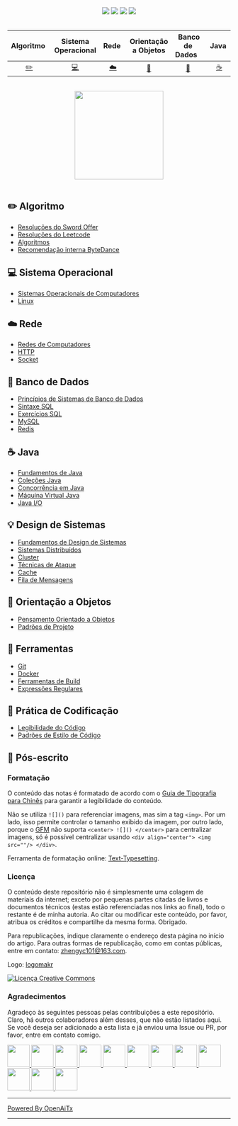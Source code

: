 <div align="center">
    <a href="https://www.cyc2018.xyz"> <img src="https://badgen.net/badge/CyC/LEITURA%20ONLINE?icon=sourcegraph&color=4ab8a1"></a>
    <a href="https://gitstar-ranking.com/repositories"> <img src="https://badgen.net/badge/Rank/13?icon=github&color=4ab8a1"></a>
    <a href="https://github.com/CyC2018/CS-Notes"> <img src="https://badgen.net/github/stars/CyC2018/CS-Notes?icon=github&color=4ab8a1"></a>
    <a href="https://github.com/CyC2018/CS-Notes"> <img src="https://badgen.net/github/forks/CyC2018/CS-Notes?icon=github&color=4ab8a1"></a>
    <!-- <a href="assets/download.md"> <img src="https://badgen.net/badge/OvO/DOWNLOAD%20OFFLINE?icon=telegram&color=4ab8a1"></a> -->
    <!-- <a href="assets/download.md"> <img src="https://badgen.net/badge/%e5%85%ac%e4%bc%97%e5%8f%b7/CyC2018?icon=rss&color=4ab8a1"></a> -->
</div>
<br>

| Algoritmo&nbsp; | Sistema Operacional | Rede&nbsp;|Orientação a Objetos| &nbsp;Banco de Dados&nbsp;&nbsp;|&nbsp;Java&nbsp;&nbsp;|Design de Sistemas| &nbsp;&nbsp;Ferramentas&nbsp;&nbsp; |Prática de Codificação| &nbsp;&nbsp;Pós-escrito&nbsp;&nbsp; |
| :---: | :----: | :---: | :----: | :----: | :----: | :----: | :----: | :----: | :----: |
| [:pencil2:](#pencil2-algoritmo) | [:computer:](#computer-sistema-operacional) | [:cloud:](#cloud-rede) | [:art:](#art-orientação-a-objetos) | [:floppy_disk:](#floppy_disk-banco-de-dados) |[:coffee:](#coffee-java)| [:bulb:](#bulb-design-de-sistemas) |[:wrench:](#wrench-ferramentas)| [:watermelon:](#watermelon-prática-de-codificação) |[:memo:](#memo-pós-escrito)|

<br>

<div align="center">
    <img src="https://cs-notes-1256109796.cos.ap-guangzhou.myqcloud.com/githubio/LogoMakr_0zpEzN.png" width="200px">
</div>

<br>

## :pencil2: Algoritmo

- [Resoluções do Sword Offer](https://github.com/CyC2018/CS-Notes/blob/master/notes/剑指%20Offer%20题解%20-%20目录.md)
- [Resoluções do Leetcode](https://github.com/CyC2018/CS-Notes/blob/master/notes/Leetcode%20题解%20-%20目录.md)
- [Algoritmos](https://github.com/CyC2018/CS-Notes/blob/master/notes/算法%20-%20目录.md)
- [Recomendação interna ByteDance](assets/内推.md)

## :computer: Sistema Operacional

- [Sistemas Operacionais de Computadores](https://github.com/CyC2018/CS-Notes/blob/master/notes/计算机操作系统%20-%20目录.md)
- [Linux](https://github.com/CyC2018/CS-Notes/blob/master/notes/Linux.md)

## :cloud: Rede

- [Redes de Computadores](https://github.com/CyC2018/CS-Notes/blob/master/notes/计算机网络%20-%20目录.md)
- [HTTP](https://github.com/CyC2018/CS-Notes/blob/master/notes/HTTP.md)
- [Socket](https://github.com/CyC2018/CS-Notes/blob/master/notes/Socket.md)

## :floppy_disk: Banco de Dados

- [Princípios de Sistemas de Banco de Dados](https://github.com/CyC2018/CS-Notes/blob/master/notes/数据库系统原理.md)
- [Sintaxe SQL](https://github.com/CyC2018/CS-Notes/blob/master/notes/SQL%20语法.md)
- [Exercícios SQL](https://github.com/CyC2018/CS-Notes/blob/master/notes/SQL%20练习.md)
- [MySQL](https://github.com/CyC2018/CS-Notes/blob/master/notes/MySQL.md)
- [Redis](https://github.com/CyC2018/CS-Notes/blob/master/notes/Redis.md)

## :coffee: Java

- [Fundamentos de Java](https://github.com/CyC2018/CS-Notes/blob/master/notes/Java%20基础.md)
- [Coleções Java](https://github.com/CyC2018/CS-Notes/blob/master/notes/Java%20容器.md)
- [Concorrência em Java](https://github.com/CyC2018/CS-Notes/blob/master/notes/Java%20并发.md)
- [Máquina Virtual Java](https://github.com/CyC2018/CS-Notes/blob/master/notes/Java%20虚拟机.md)
- [Java I/O](https://github.com/CyC2018/CS-Notes/blob/master/notes/Java%20IO.md)

## :bulb: Design de Sistemas

- [Fundamentos de Design de Sistemas](https://github.com/CyC2018/CS-Notes/blob/master/notes/系统设计基础.md)
- [Sistemas Distribuídos](https://github.com/CyC2018/CS-Notes/blob/master/notes/分布式.md)
- [Cluster](https://github.com/CyC2018/CS-Notes/blob/master/notes/集群.md)
- [Técnicas de Ataque](https://github.com/CyC2018/CS-Notes/blob/master/notes/攻击技术.md)
- [Cache](https://github.com/CyC2018/CS-Notes/blob/master/notes/缓存.md)
- [Fila de Mensagens](https://github.com/CyC2018/CS-Notes/blob/master/notes/消息队列.md)

## :art: Orientação a Objetos

- [Pensamento Orientado a Objetos](https://github.com/CyC2018/CS-Notes/blob/master/notes/面向对象思想.md)
- [Padrões de Projeto](https://github.com/CyC2018/CS-Notes/blob/master/notes/设计模式%20-%20目录.md)

## :wrench: Ferramentas

- [Git](https://github.com/CyC2018/CS-Notes/blob/master/notes/Git.md)
- [Docker](https://github.com/CyC2018/CS-Notes/blob/master/notes/Docker.md)
- [Ferramentas de Build](https://github.com/CyC2018/CS-Notes/blob/master/notes/构建工具.md)
- [Expressões Regulares](https://github.com/CyC2018/CS-Notes/blob/master/notes/正则表达式.md)

## :watermelon: Prática de Codificação

- [Legibilidade do Código](https://github.com/CyC2018/CS-Notes/blob/master/notes/代码可读性.md)
- [Padrões de Estilo de Código](https://github.com/CyC2018/CS-Notes/blob/master/notes/代码风格规范.md)

## :memo: Pós-escrito

### Formatação

O conteúdo das notas é formatado de acordo com o [Guia de Tipografia para Chinês](https://github.com/sparanoid/chinese-copywriting-guidelines/blob/master/README.zh-CN.md) para garantir a legibilidade do conteúdo.

Não se utiliza `![]()` para referenciar imagens, mas sim a tag `<img>`. Por um lado, isso permite controlar o tamanho exibido da imagem, por outro lado, porque o [GFM](https://github.github.com/gfm/) não suporta `<center> ![]() </center>` para centralizar imagens, só é possível centralizar usando `<div align="center"> <img src=""/> </div>`.

Ferramenta de formatação online: [Text-Typesetting](https://github.com/CyC2018/Text-Typesetting).

### Licença

O conteúdo deste repositório não é simplesmente uma colagem de materiais da internet; exceto por pequenas partes citadas de livros e documentos técnicos (estas estão referenciadas nos links ao final), todo o restante é de minha autoria. Ao citar ou modificar este conteúdo, por favor, atribua os créditos e compartilhe da mesma forma. Obrigado.

Para republicações, indique claramente o endereço desta página no início do artigo. Para outras formas de republicação, como em contas públicas, entre em contato: zhengyc101@163.com.

Logo: [logomakr](https://logomakr.com/)

<a rel="license" href="http://creativecommons.org/licenses/by-nc-sa/4.0/"><img alt="Licença Creative Commons" style="border-width:0" src="https://i.creativecommons.org/l/by-nc-sa/4.0/88x31.png" /></a>

### Agradecimentos

Agradeço às seguintes pessoas pelas contribuições a este repositório. Claro, há outros colaboradores além desses, que não estão listados aqui. Se você deseja ser adicionado a esta lista e já enviou uma Issue ou PR, por favor, entre em contato comigo.

<a href="https://github.com/linw7">
    <img src="https://avatars3.githubusercontent.com/u/21679154?s=400&v=4" width="50px">
</a> 
<a href="https://github.com/g10guang">
    <img src="https://avatars1.githubusercontent.com/u/18458140?s=400&v=4" width="50px">
</a>
<a href="https://github.com/Sctwang">
    <img src="https://avatars3.githubusercontent.com/u/33345444?s=400&v=4" width="50px">
</a> 
<a href="https://github.com/ResolveWang">
    <img src="https://avatars1.githubusercontent.com/u/8018776?s=400&v=4" width="50px">
</a>
<a href="https://github.com/crossoverJie">
    <img src="https://avatars1.githubusercontent.com/u/15684156?s=400&v=4" width="50px">
</a> 
<a href="https://github.com/jy03078584">
    <img src="https://avatars2.githubusercontent.com/u/7719370?s=400&v=4" width="50px">
</a>
<a href="https://github.com/kwongtailau">
    <img src="https://avatars0.githubusercontent.com/u/22954582?s=400&v=4" width="50px">
</a>
<a href="https://github.com/xiangflight">
    <img src="https://avatars2.githubusercontent.com/u/10072416?s=400&v=4" width="50px">
</a>
<a href="https://github.com/mafulong">
    <img src="https://avatars1.githubusercontent.com/u/24795000?s=400&v=4" width="50px">
</a>
<a href="https://github.com/yanglbme">
    <img src="https://avatars1.githubusercontent.com/u/21008209?s=400&v=4" width="50px">
</a>
<a href="https://github.com/OOCZC">
    <img src="https://avatars1.githubusercontent.com/u/11623828?s=400&v=4" width="50px">
</a>
<a href="https://github.com/5renyuebing">
    <img src="https://avatars1.githubusercontent.com/u/32872430?s=400&v=4" width="50px">
</a>


---

[Powered By OpenAiTx](https://github.com/OpenAiTx/OpenAiTx)

---